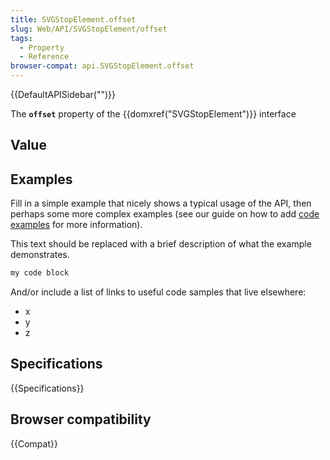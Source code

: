 ```yaml
---
title: SVGStopElement.offset
slug: Web/API/SVGStopElement/offset
tags:
  - Property
  - Reference
browser-compat: api.SVGStopElement.offset
---
```

{{DefaultAPISidebar("")}}

The **`offset`** property of the {{domxref("SVGStopElement")}} interface 

## Value



## Examples

Fill in a simple example that nicely shows a typical usage of the API, then perhaps some more complex examples (see our guide on how to add [code examples](/en-US/docs/MDN/Contribute/Structures/Code_examples) for more information).

This text should be replaced with a brief description of what the example demonstrates.

```js
my code block
```

And/or include a list of links to useful code samples that live elsewhere:

*   x
*   y
*   z

## Specifications

{{Specifications}}

## Browser compatibility

{{Compat}}


